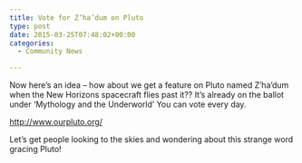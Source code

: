```yaml
---
title: Vote for Z’ha’dum on Pluto
type: post
date: 2015-03-25T07:48:02+00:00
categories:
  - Community News

---
```

Now here&#8217;s an idea &#8211; how about we get a feature on Pluto named Z&#8217;ha&#8217;dum when the New Horizons spacecraft flies past it?? It&#8217;s already on the ballot under &#8216;Mythology and the Underworld&#8217; You can vote every day.

<http://www.ourpluto.org/>

Let&#8217;s get people looking to the skies and wondering about this strange word gracing Pluto!

